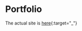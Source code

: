# Portfolio
The actual site is [here](https://schizophreniadevelopment.github.io/Portfolio/){:target="_"}